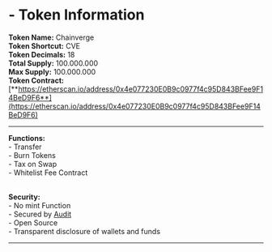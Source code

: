 # - Token Information

**Token Name:** Chainverge\
**Token Shortcut:** CVE\
**Token Decimals:** 18\
**Total Supply:** 100.000.000\
**Max Supply:** 100.000.000\
**Token Contract:** [**https://etherscan.io/address/0x4e077230E0B9c0977f4c95D843BFee9F14BeD9F6**](https://etherscan.io/address/0x4e077230E0B9c0977f4c95D843BFee9F14BeD9F6)

***

**Functions:**\
\- Transfer\
\- Burn Tokens\
\- Tax on Swap\
\- Whitelist Fee Contract

\
**Security:**\
\- No mint Function\
\- Secured by [Audit](https://github.com/bailsec/BailSec/blob/main/CVE%20Token%20Final%20Report%20Github.pdf)\
\- Open Source\
\- Transparent disclosure of wallets and funds





***
